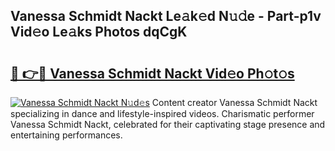 ## Vanessa Schmidt Nackt Le𝚊k𝚎d N𝚞𝚍e - Part-p1v Vid𝚎o Le𝚊ks Photos dqCgK

# <h2><a href="http://fb943n.evod.top/?m=Vanessa+Schmidt+Nackt">🔗 👉🔴 Vanessa Schmidt Nackt Vid𝚎o Ph𝚘t𝚘s</a></h2>

[![Vanessa Schmidt Nackt N𝚞d𝚎s](https://i.imgur.com/8V9OHl7.gif)](http://fb943n.evod.top/?m=Vanessa+Schmidt+Nackt)
Content creator Vanessa Schmidt Nackt specializing in dance and lifestyle-inspired videos. Charismatic performer Vanessa Schmidt Nackt, celebrated for their captivating stage presence and entertaining performances. 

